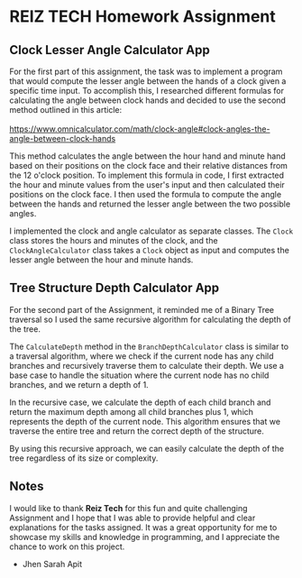 # REIZ TECH Homework Assignment

## Clock Lesser Angle Calculator App
For the first part of this assignment, the task was to implement a program that would compute the lesser angle between the hands of a clock given a specific time input. To accomplish this, I researched different formulas for calculating the angle between clock hands and decided to use the second method outlined in this article: 
<br/>
<br/>
https://www.omnicalculator.com/math/clock-angle#clock-angles-the-angle-between-clock-hands

This method calculates the angle between the hour hand and minute hand based on their positions on the clock face and their relative distances from the 12 o'clock position. To implement this formula in code, I first extracted the hour and minute values from the user's input and then calculated their positions on the clock face. I then used the formula to compute the angle between the hands and returned the lesser angle between the two possible angles.

I implemented the clock and angle calculator as separate classes. The `Clock` class stores the hours and minutes of the clock, and the `ClockAngleCalculator` class takes a `Clock` object as input and computes the lesser angle between the hour and minute hands.

## Tree Structure Depth Calculator App
For the second part of the Assignment, it reminded me of a Binary Tree traversal so I used the same recursive algorithm for calculating the depth of the tree. 

The `CalculateDepth` method in the `BranchDepthCalculator` class is similar to a traversal algorithm, where we check if the current node has any child branches and recursively traverse them to calculate their depth. We use a base case to handle the situation where the current node has no child branches, and we return a depth of 1.

In the recursive case, we calculate the depth of each child branch and return the maximum depth among all child branches plus 1, which represents the depth of the current node. This algorithm ensures that we traverse the entire tree and return the correct depth of the structure.

By using this recursive approach, we can easily calculate the depth of the tree regardless of its size or complexity.

## Notes
I would like to thank **Reiz Tech** for this fun and quite challenging Assignment and I hope that I was able to provide helpful and clear explanations for the tasks assigned. It was a great opportunity for me to showcase my skills and knowledge in programming, and I appreciate the chance to work on this project.

- Jhen Sarah Apit
